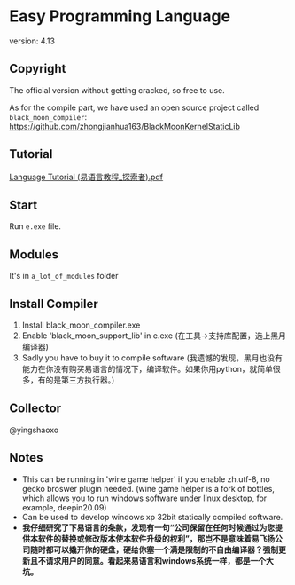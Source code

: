 # Easy Programming Language
version: 4.13

## Copyright
The official version without getting cracked, so free to use.

As for the compile part, we have used an open source project called `black_moon_compiler`: https://github.com/zhongjianhua163/BlackMoonKernelStaticLib

## Tutorial
[Language Tutorial (易语言教程_探索者).pdf](https://github.com/yingshaoxo/Easy_Programming_Language/raw/main/Language%20Tutorial%20(%E6%98%93%E8%AF%AD%E8%A8%80%E6%95%99%E7%A8%8B_%E6%8E%A2%E7%B4%A2%E8%80%85).pdf)

## Start
Run `e.exe` file.

## Modules
It's in `a_lot_of_modules` folder

## Install Compiler
1. Install black_moon_compiler.exe
2. Enable 'black_moon_support_lib' in e.exe (在工具->支持库配置，选上黑月编译器)
3. Sadly you have to buy it to compile software (我遗憾的发现，黑月也没有能力在你没有购买易语言的情况下，编译软件。如果你用python，就简单很多，有的是第三方执行器。)

## Collector
@yingshaoxo

## Notes
* This can be running in 'wine game helper' if you enable zh.utf-8, no gecko broswer plugin needed. (wine game helper is a fork of bottles, which allows you to run windows software under linux desktop, for example, deepin20.09)
* Can be used to develop windows xp 32bit statically compiled software.
* **我仔细研究了下易语言的条款，发现有一句“公司保留在任何时候通过为您提供本软件的替换或修改版本使本软件升级的权利”，那岂不是意味着易飞扬公司随时都可以撬开你的硬盘，硬给你塞一个满是限制的不自由编译器？强制更新且不请求用户的同意。看起来易语言和windows系统一样，都是一个大坑。**
